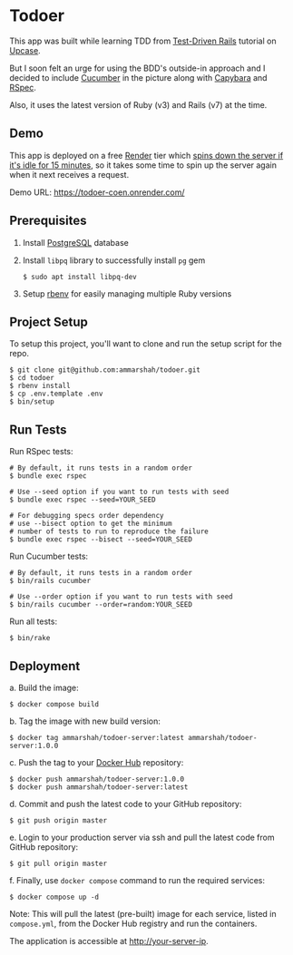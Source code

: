 # Todoer

This app was built while learning TDD from [Test-Driven Rails](https://thoughtbot.com/upcase/test-driven-rails) tutorial on [Upcase](https://thoughtbot.com/upcase).

But I soon felt an urge for using the BDD's outside-in approach and I decided to include [Cucumber](https://cucumber.io/) in the picture along with [Capybara](https://teamcapybara.github.io/capybara/) and [RSpec](https://rspec.info/).

Also, it uses the latest version of Ruby (v3) and Rails (v7) at the time.

## Demo

This app is deployed on a free [Render](https://render.com) tier which [spins down the server if it's idle for 15 minutes](https://docs.render.com/free#spinning-down-on-idle), so it takes some time to spin up the server again when it next receives a request.

Demo URL: https://todoer-coen.onrender.com/

## Prerequisites

1. Install [PostgreSQL](https://www.liberiangeek.net/2024/04/install-postgresql-psql-ubuntu-24-04) database

2. Install `libpq` library to successfully install `pg` gem

   ```shell
   $ sudo apt install libpq-dev
   ```

3. Setup [rbenv](https://gist.github.com/ammarshah/b78f09fcd526a7c5db3a7273d29d0032) for easily managing multiple Ruby versions

## Project Setup

To setup this project, you'll want to clone and run the setup script for the repo.

```shell
$ git clone git@github.com:ammarshah/todoer.git
$ cd todoer
$ rbenv install
$ cp .env.template .env
$ bin/setup
```

## Run Tests

Run RSpec tests:

```shell
# By default, it runs tests in a random order
$ bundle exec rspec

# Use --seed option if you want to run tests with seed
$ bundle exec rspec --seed=YOUR_SEED

# For debugging specs order dependency
# use --bisect option to get the minimum
# number of tests to run to reproduce the failure
$ bundle exec rspec --bisect --seed=YOUR_SEED
```

Run Cucumber tests:

```shell
# By default, it runs tests in a random order
$ bin/rails cucumber

# Use --order option if you want to run tests with seed
$ bin/rails cucumber --order=random:YOUR_SEED
```

Run all tests:

```shell
$ bin/rake
```

## Deployment

a. Build the image:

```shell
$ docker compose build
```

b. Tag the image with new build version:

```shell
$ docker tag ammarshah/todoer-server:latest ammarshah/todoer-server:1.0.0
```

c. Push the tag to your [Docker Hub](https://hub.docker.com) repository:

```shell
$ docker push ammarshah/todoer-server:1.0.0
$ docker push ammarshah/todoer-server:latest
```

d. Commit and push the latest code to your GitHub repository:

```shell
$ git push origin master
```

e. Login to your production server via ssh and pull the latest code from GitHub repository:

```shell
$ git pull origin master
```

f. Finally, use `docker compose` command to run the required services:

```shell
$ docker compose up -d
```

Note: This will pull the latest (pre-built) image for each service, listed in `compose.yml`, from the Docker Hub registry and run the containers.

The application is accessible at [http://your-server-ip](http://your-server-ip).

